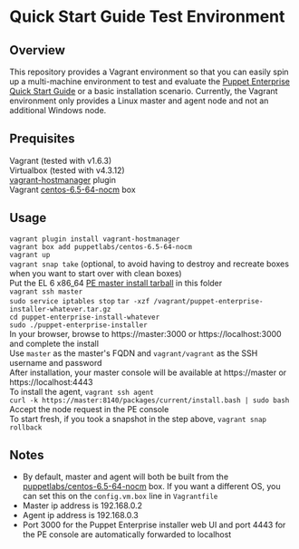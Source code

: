 # Quick Start Guide Test Environment

## Overview
This repository provides a Vagrant environment so that you can easily spin up a multi-machine environment to test and evaluate the [Puppet Enterprise Quick Start Guide](http://docs.puppetlabs.com/pe/latest/quick_start.html) or a basic installation scenario. Currently, the Vagrant environment only provides a Linux master and agent node and not an additional Windows node.

## Prequisites
Vagrant (tested with v1.6.3)  
Virtualbox (tested with v4.3.12)  
[vagrant-hostmanager](https://github.com/smdahlen/vagrant-hostmanager) plugin  
Vagrant [centos-6.5-64-nocm](https://vagrantcloud.com/puppetlabs/centos-6.5-64-nocm) box  

## Usage
`vagrant plugin install vagrant-hostmanager`  
`vagrant box add puppetlabs/centos-6.5-64-nocm`  
`vagrant up`  
`vagrant snap take` (optional, to avoid having to destroy and recreate boxes when you want to start over with clean boxes)  
Put the EL 6 x86_64 [PE master install tarball](http://puppetlabs.com/misc/pe-files) in this folder  
`vagrant ssh master`  
`sudo service iptables stop`
`tar -xzf /vagrant/puppet-enterprise-installer-whatever.tar.gz`  
`cd puppet-enterprise-install-whatever`  
`sudo ./puppet-enterprise-installer`  
In your browser, browse to https://master:3000 or https://localhost:3000 and complete the install  
Use `master` as the master's FQDN and `vagrant/vagrant` as the SSH username and password  
After installation, your master console will be available at https://master or https://localhost:4443  
To install the agent, `vagrant ssh agent`  
`curl -k https://master:8140/packages/current/install.bash | sudo bash`  
Accept the node request in the PE console  
To start fresh, if you took a snapshot in the step above, `vagrant snap rollback`

## Notes
* By default, master and agent will both be built from the [puppetlabs/centos-6.5-64-nocm](https://vagrantcloud.com/puppetlabs/centos-6.5-64-nocm) box. If you want a different OS, you can set this on the `config.vm.box` line in `Vagrantfile`
* Master ip address is 192.168.0.2  
* Agent ip address is 192.168.0.3  
* Port 3000 for the Puppet Enterprise installer web UI and port 4443 for the PE console are automatically forwarded to localhost  

